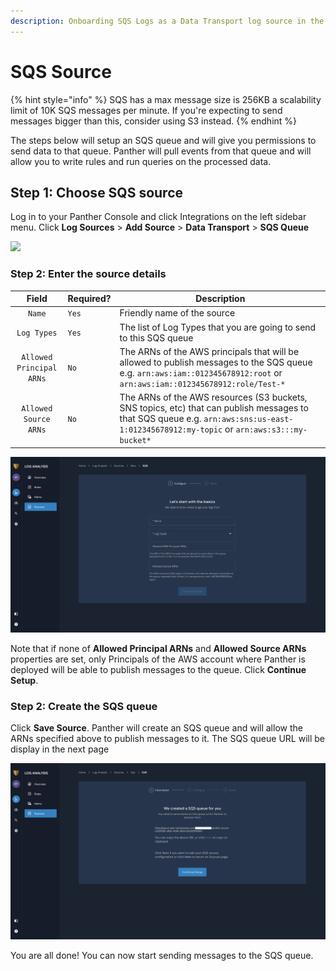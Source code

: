 ```yaml
---
description: Onboarding SQS Logs as a Data Transport log source in the Panther Console
---
```


# SQS Source

{% hint style="info" %}
SQS has a max message size is 256KB a scalability limit of 10K SQS messages per minute. If you're expecting to send messages bigger than this, consider using S3 instead.
{% endhint %}

The steps below will setup an SQS queue and will give you permissions to send data to that queue. Panther will pull events from that queue and will allow you to write rules and run queries on the processed data.

## Step 1: Choose SQS source

Log in to your Panther Console and click Integrations on the left sidebar menu. Click **Log Sources** > **Add Source** > **Data Transport** > **SQS Queue**

![](<../../../../../.gitbook/assets/image (4) (1) (1).png>)

### Step 2: Enter the source details

|           Field          | Required? | Description                                                                                                                                                                             |
| :----------------------: | --------- | --------------------------------------------------------------------------------------------------------------------------------------------------------------------------------------- |
|          `Name`          | `Yes`     | Friendly name of the source                                                                                                                                                             |
|        `Log Types`       | `Yes`     | The list of Log Types that you are going to send to this SQS queue                                                                                                                      |
| `Allowed Principal ARNs` | `No`      | The ARNs of the AWS principals that will be allowed to publish messages to the SQS queue e.g. `arn:aws:iam::012345678912:root` or `arn:aws:iam::012345678912:role/Test-*`               |
|   `Allowed Source ARNs`  | `No`      | The ARNs of the AWS resources (S3 buckets, SNS topics, etc) that can publish messages to that SQS queue e.g. `arn:aws:sns:us-east-1:012345678912:my-topic` or `arn:aws:s3:::my-bucket*` |

![](<../../../../../.gitbook/assets/sqs-page2 (5) (5) (7) (7) (1) (1) (3) (1) (1) (1) (2) (6).png>)

Note that if none of **Allowed Principal ARNs** and **Allowed Source ARNs** properties are set, only Principals of the AWS account where Panther is deployed will be able to publish messages to the queue. Click **Continue Setup**.

### Step 2: Create the SQS queue

Click **Save Source**. Panther will create an SQS queue and will allow the ARNs specified above to publish messages to it. The SQS queue URL will be display in the next page

![](<../../../../../.gitbook/assets/sqs-page3 (5) (5) (7) (8) (1) (1) (3) (1) (1) (1) (2) (6).png>)

You are all done! You can now start sending messages to the SQS queue.
